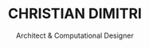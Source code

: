 ---
layout: home
hero:
  size: is-fullheight
  color: is-primary
  image: assets/img/1-Andres-Flajszer-CODA-MPDA-GRIDSHELLS.jpg

title: CHRISTIAN DIMITRI
subtitle: Architect & Computational Designer
categories:
 - title: Architecture
   url: architecture
 - title: Design
   url: design
 - title: Codes
   url: codes
intro: Hello !!! I’m Christian Dimitri, an architect specialized in parametric architecture & computational design. I am a self taught 3D visualizer, programmer and a tech geek ...

skills: 
 - title: Architecture & Urban Design
   subtitle: From Conceptual to Design Development
   text: This is Lorem ipsum dolor sit amet, consectetur adipiscing elit. Proin ornare magna        eros, eu pellentesque tortor vestibulum ut. Maecenas non massa sem. Etiam          finibus odio quis feugiat facilisis.
   image: assets/img/SportsOutdoor.jpg
   size: is-medium
   color: is-link
 - title: Computational Design
   subtitle: Integration of Computational Tools in Construction
   text: And Lorem ipsum dolor sit amet, consectetur adipiscing elit. Proin ornare magna        eros, eu pellentesque tortor vestibulum ut. Maecenas non massa sem. Etiam          finibus odio quis feugiat facilisis.
   image: assets/img/2-Andres-Flajszer-CODA-MPDA-GRIDSHELLS.JPG
   size: is-medium
   color: is-primary

add-skills:
 - title: Digital Fabrication
   subtitle: Form-Finding Processes & Optimization Workflows
   text: This Lorem ipsum dolor sit amet, consectetur adipiscing elit. Proin ornare magna        eros, eu pellentesque tortor vestibulum ut. Maecenas non massa sem. Etiam          finibus odio quis feugiat facilisis.
   image: assets/img/4-PQ-Meshes-CODA-black.jpg
   size: is-medium
   color: is-success
 - title: Programming & Web Design
   subtitle: Algorithm Development & Parametrization
   image: assets/img/5-programming-white.png
   text: For Lorem ipsum dolor sit amet, consectetur adipiscing elit. Proin ornare magna        eros, eu pellentesque tortor vestibulum ut. Maecenas non massa sem. Etiam          finibus odio quis feugiat facilisis.
   image: assets/img/5-programming-white.PNG
   size: is-medium
   color: is-link

interests: 
 - title: Electronic Music
   subtitle: Collecting Vinyls & Music in General
   text: Eu pellentesque tortor vestibulum ut. Maecenas non massa sem. Etiam          finibus odio quis feugiat facilisis. This is Lorem ipsum dolor sit amet, consectetur adipiscing elit. Proin ornare magna        eros.
   image: assets/img/6-electronic-music.PNG
   size: is-medium
   color: is-primary
 - title: Technology & Art
   subtitle: Futurism & Digital Arts
   text: Eu pellentesque tortor vestibulum ut. Maecenas non massa sem. Etiam          finibus odio quis feugiat facilisis. This is Lorem ipsum dolor sit amet, consectetur adipiscing elit. Proin ornare magna        eros.
   image: assets/img/7-robot-art.png
   size: is-medium
   color: is-info

add-interests:
 - title: Animals & Nature
   subtitle: Dogs look up to us. Cats look down on us
   text: Eu pellentesque tortor vestibulum ut. Maecenas non massa sem. Etiam          finibus odio quis feugiat facilisis. This is Lorem ipsum dolor sit amet, consectetur adipiscing elit. Proin ornare magna        eros.
   image: assets/img/8-cats.jpg
   size: is-medium
   color: is-link
 - title: Adventure Sports
   subtitle: Ski & Extreme Sports
   text: Eu pellentesque tortor vestibulum ut. Maecenas non massa sem. Etiam          finibus odio quis feugiat facilisis. This is Lorem ipsum dolor sit amet, consectetur adipiscing elit. Proin ornare magna        eros.
   image: assets/img/9-ski.png
   size: is-medium
   color: is-success

interests-text: I also keep my life surrounded by good friends and rich in the love of my family, with whom I  share the things love the most ...

links-text: If you want to know more about me, my work and my publications you are always invited to see ...
buttons:
 - title: About Me
   url: about-me.html
 - title: My Blog
   url: blog/index.html
---